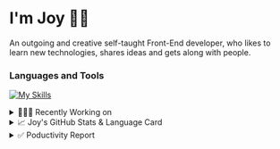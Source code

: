 # I'm Joy 👋🏻

An outgoing and creative self-taught Front-End developer, who likes to learn new technologies, shares ideas and gets along with people.

### Languages and Tools

[![My Skills](https://skillicons.dev/icons?i=js,html,css,react,redux,sass,styledcomponents,bootstrap,tailwind,firebase,git)](https://skillicons.dev)



<details>
<summary>👩🏻‍💻 Recently Working on</summary>

<br>

[![ReadMe Card](https://github-readme-stats.vercel.app/api/pin/?username=Joy-port&repo=joyup&theme=ayu-mirage)](https://github.com/Joy-port/joyup)


[![ReadMe Card](https://github-readme-stats.vercel.app/api/pin/?username=Joy-port&repo=taiwan-Ubiker&theme=ayu-mirage)](https://github.com/Joy-port/taiwan-Ubiker)

[![ReadMe Card](https://github-readme-stats.vercel.app/api/pin/?username=Joy-port&repo=week6-exhibinection&theme=ayu-mirage)](https://github.com/Joy-port/week6-exhibinection)
</details>

<details>
<summary>📈  Joy's GitHub Stats & Language Card</summary>
</br>

<p align="left"> <img src="https://github-readme-stats.vercel.app/api/top-langs/?username=Joy-port&layout=compact&langs_count=4&theme=ayu-mirage" alt="Top Languages Card" />

</br>

<p align="left"> <img src="https://github-readme-stats.vercel.app/api?username=Joy-port&count_private=true&show_icons=true&theme=ayu-mirage" alt="GitHub Stats" />

</details>


<details>
<summary>✅ Poductivity Report</summary>

</br>

<!-- TODO-IST:START -->
🏆  4,879 Karma Points           
🌸  Completed 0 tasks today           
✅  Completed 332 tasks so far           
⏳  Longest streak is 3 days
<!-- TODO-IST:END -->


<!--START_SECTION:waka-->

```text
TypeScript   27 hrs 42 mins  ███████████████████████▒░   93.02 %
GraphQL      1 hr 58 mins    █▓░░░░░░░░░░░░░░░░░░░░░░░   06.62 %
XML          3 mins          ░░░░░░░░░░░░░░░░░░░░░░░░░   00.17 %
Bash         2 mins          ░░░░░░░░░░░░░░░░░░░░░░░░░   00.13 %
Other        0 secs          ░░░░░░░░░░░░░░░░░░░░░░░░░   00.03 %
```

<!--END_SECTION:waka-->


</details>
